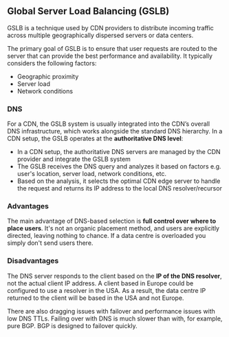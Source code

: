 ## Global Server Load Balancing (GSLB)

GSLB is a technique used by CDN providers to distribute incoming traffic across multiple geographically dispersed servers or data centers.

The primary goal of GSLB is to ensure that user requests are routed to the server that can provide the best performance and availability. It typically considers the following factors:

- Geographic proximity
- Server load
- Network conditions

### DNS

For a CDN, the GSLB system is usually integrated into the CDN’s overall DNS infrastructure, which works alongside the standard DNS hierarchy. In a CDN setup, the GSLB operates at the **authoritative DNS level**:

- In a CDN setup, the authoritative DNS servers are managed by the CDN provider and integrate the GSLB system
- The GSLB receives the DNS query and analyzes it based on factors e.g. user's location, server load, network conditions, etc.
- Based on the analysis, it selects the optimal CDN edge server to handle the request and returns its IP address to the local DNS resolver/recursor

### Advantages

The main advantage of DNS-based selection is **full control over where to place users**. It's not an organic placement method, and users are explicitly directed, leaving nothing to chance. If a data centre is overloaded you simply don't send users there.

### Disadvantages

The DNS server responds to the client based on the **IP of the DNS resolver**, not the actual client IP address. A client based in Europe could be configured to use a resolver in the USA. As a result, the data centre IP returned to the client will be based in the USA and not Europe.

There are also dragging issues with failover and performance issues with low DNS TTLs. Failing over with DNS is much slower than with, for example, pure BGP. BGP is designed to failover quickly.
